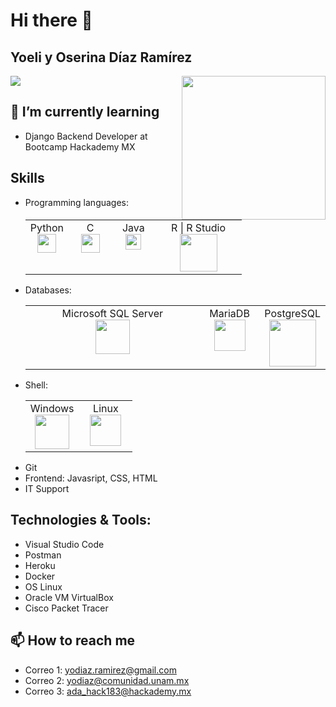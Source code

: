 # Hi there 👋

## Yoeli y Oserina Díaz Ramírez
![](https://visitor-badge.glitch.me/badge?page_id=Yoeli15.Yoeli15)
<img align='right' src="https://uxwing.com/wp-content/themes/uxwing/download/education-school/computer-internet-woman-icon.png" width="230">

## 🌱 I’m currently learning
- Django Backend Developer at Bootcamp Hackademy MX

## Skills
- Programming languages:
  <table>
     <tbody>
      <tr valign="top">
        <td width="20%" align="center">
          Python <br> <img src="https://upload.wikimedia.org/wikipedia/commons/thumb/c/c3/Python-logo-notext.svg/1024px-Python-logo-notext.svg.png" width = "30">
        </td>
        <td width="20%" align="center">
          C <br> <img src="https://upload.wikimedia.org/wikipedia/commons/1/18/ISO_C%2B%2B_Logo.svg" width = "30">
        </td>
        <td width="20%" align="center">
          Java <br> <img src="https://cdn-icons-png.flaticon.com/512/226/226777.png" width = "25">
        </td>
        <td width="40%" align="center">
          R | R Studio <br> <img src="https://research-help.genomicsengland.co.uk/download/thumbnails/38047249/image2019-5-9_11-58-5.png?version=1&modificationDate=1557399485203&api=v2" width = "60">
        </td>
      </tr>
     </tbody>
  </table>
- Databases:
  <table>
     <tbody>
      <tr valign="top">
        <td width="60%" align="center">
          Microsoft SQL Server <br> <img src="https://seeklogo.com/images/M/microsoft-sql-server-logo-96AF49E2B3-seeklogo.com.png" width = "55">
        </td>
        <td width="20%" align="center">
          MariaDB <br> <img src="https://mariadb.com/wp-content/uploads/2019/11/mariadb-logo-vert_blue-transparent.png" width = "50">
        </td>
        <td width="20%" align="center">
          PostgreSQL <br> <img src="https://www.devartisan.cl/static/media/postgreSQL.517902bf.svg" width = "75">
        </td>
      </tr>
     </tbody>
  </table>
- Shell: 
  <table>
     <tbody>
      <tr valign="top">
        <td width="50%" align="center">
          Windows <br> <img src="" width = "55">
        </td>
        <td width="50%" align="center">
          Linux <br> <img src="" width = "50">
        </td>
      </tr>
     </tbody>
  </table>
- Git
- Frontend: Javasript, CSS, HTML
- IT Support

## Technologies & Tools:
- Visual Studio Code
- Postman
- Heroku
- Docker
- OS Linux
- Oracle VM VirtualBox
- Cisco Packet Tracer

## 📫 How to reach me
- Correo 1: yodiaz.ramirez@gmail.com
- Correo 2: yodiaz@comunidad.unam.mx
- Correo 3: ada_hack183@hackademy.mx
<!--
**Yoeli15/Yoeli15** is a ✨ _special_ ✨ repository because its `README.md` (this file) appears on your GitHub profile.

Here are some ideas to get you started:

- 🔭 I’m currently working on ...

- 👯 I’m looking to collaborate on ...
- 🤔 I’m looking for help with ...
- 💬 Ask me about ...

- 😄 Pronouns: ...
- ⚡ Fun fact: ...
-->

